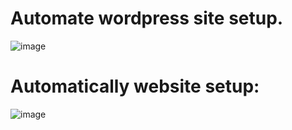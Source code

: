 # Automate wordpress site setup.

![image](https://user-images.githubusercontent.com/99461999/179297693-a2999903-5290-4d8a-8336-b44a4effc99f.png)

# Automatically website setup:
![image](https://user-images.githubusercontent.com/99461999/179298828-ae8851b4-c2ef-4855-8ab9-00c343ae7ab4.png)
